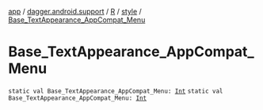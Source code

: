 [app](../../../index.md) / [dagger.android.support](../../index.md) / [R](../index.md) / [style](index.md) / [Base_TextAppearance_AppCompat_Menu](./-base_-text-appearance_-app-compat_-menu.md)

# Base_TextAppearance_AppCompat_Menu

`static val Base_TextAppearance_AppCompat_Menu: `[`Int`](https://kotlinlang.org/api/latest/jvm/stdlib/kotlin/-int/index.html)
`static val Base_TextAppearance_AppCompat_Menu: `[`Int`](https://kotlinlang.org/api/latest/jvm/stdlib/kotlin/-int/index.html)